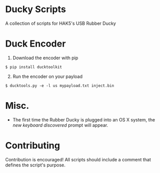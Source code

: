 # Ducky Scripts
A collection of scripts for HAK5's USB Rubber Ducky

# Duck Encoder
1. Download the encoder with pip

  `$ pip install ducktoolkit`

2. Run the encoder on your payload

  `$ ducktools.py -e -l us mypayload.txt inject.bin`

# Misc.

* The first time the Rubber Ducky is plugged into an OS X system, the _new keyboard discovered_ prompt will appear.

# Contributing

Contribution is encouraged! All scripts should include a comment that defines the script's purpose.  
